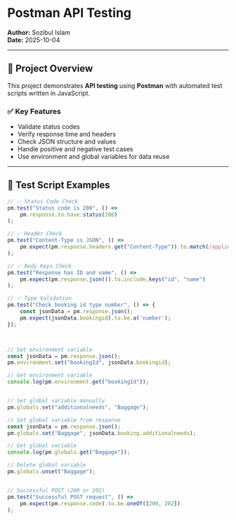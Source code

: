 # Postman API Testing

**Author:** Sozibul Islam  
**Date:** 2025-10-04   

---

## 📄 Project Overview

This project demonstrates **API testing** using **Postman** with automated test scripts written in JavaScript.

### ✅ Key Features

- Validate status codes
- Verify response time and headers
- Check JSON structure and values
- Handle positive and negative test cases
- Use environment and global variables for data reuse

---

## 🧪 Test Script Examples

```javascript
// ✅ Status Code Check
pm.test("Status code is 200", () => 
    pm.response.to.have.status(200)
);

// ✅ Header Check
pm.test("Content-Type is JSON", () => 
    pm.expect(pm.response.headers.get("Content-Type")).to.match(/application\/json/)
);

// ✅ Body Keys Check
pm.test("Response has ID and name", () => 
    pm.expect(pm.response.json()).to.include.keys("id", "name")
);

// ✅ Type Validation
pm.test("Check booking id type number", () => {
    const jsonData = pm.response.json();
    pm.expect(jsonData.bookingid).to.be.a('number');
});



// Set environment variable
const jsonData = pm.response.json();
pm.environment.set("bookingId", jsonData.bookingid);

// Get environment variable
console.log(pm.environment.get("bookingId"));


// Set global variable manually
pm.globals.set("additionalneeds", "Baggage");

// Set global variable from response
const jsonData = pm.response.json();
pm.globals.set("Baggage", jsonData.booking.additionalneeds);

// Get global variable
console.log(pm.globals.get("Baggage"));

// Delete global variable
pm.globals.unset("Baggage");


// Successful POST (200 or 202)
pm.test("Successful POST request", () => 
    pm.expect(pm.response.code).to.be.oneOf([200, 202])
);

